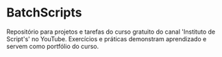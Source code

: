 # BatchScripts
Repositório para projetos e tarefas do curso gratuito do canal 'Instituto de Script's' no YouTube. Exercícios e práticas demonstram aprendizado e servem como portfólio do curso.
